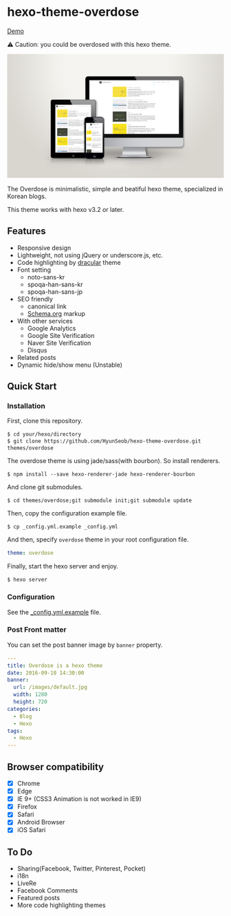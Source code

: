 # hexo-theme-overdose

[Demo](http://hyunseob.github.io)

⚠ Caution: you could be overdosed with this hexo theme.

![Mock-up image](/source/images/mock-up.png)

The Overdose is minimalistic, simple and beatiful hexo theme, specialized in Korean blogs.

This theme works with hexo v3.2 or later.

## Features

- Responsive design
- Lightweight, not using jQuery or underscore.js, etc.
- Code highlighting by [dracular](https://draculatheme.com/) theme
- Font setting
  - noto-sans-kr
  - spoqa-han-sans-kr
  - spoqa-han-sans-jp
- SEO friendly
  - canonical link
  - [Schema.org](https://schema.org) markup
- With other services
  - Google Analytics
  - Google Site Verification
  - Naver Site Verification
  - Disqus
- Related posts
- Dynamic hide/show menu (Unstable)

## Quick Start

### Installation
First, clone this repository.
```
$ cd your/hexo/directory
$ git clone https://github.com/HyunSeob/hexo-theme-overdose.git themes/overdose
```

The overdose theme is using jade/sass(with bourbon). So install renderers.
```
$ npm install --save hexo-renderer-jade hexo-renderer-bourbon
```

And clone git submodules.
```
$ cd themes/overdose;git submodule init;git submodule update
```

Then, copy the configuration example file.
```
$ cp _config.yml.example _config.yml
```

And then, specify `overdose` theme in your root configuration file.

``` yml
theme: overdose
```

Finally, start the hexo server and enjoy.
```
$ hexo server
```

### Configuration

See the [_config.yml.example](https://github.com/HyunSeob/hexo-theme-overdose/blob/master/_config.yml.example) file.

### Post Front matter

You can set the post banner image by `banner` property.

``` yml
---
title: Overdose is a hexo theme
date: 2016-09-10 14:30:00
banner:
  url: /images/default.jpg
  width: 1280
  height: 720
categories:
  - Blog
  - Hexo
tags:
  - Hexo
---
```

## Browser compatibility

- [x] Chrome
- [x] Edge
- [x] IE 9+ (CSS3 Animation is not worked in IE9)
- [x] Firefox
- [x] Safari
- [x] Android Browser
- [x] iOS Safari

## To Do

- Sharing(Facebook, Twitter, Pinterest, Pocket)
- i18n
- LiveRe
- Facebook Comments
- Featured posts
- More code highlighting themes
